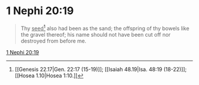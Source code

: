 # 1 Nephi 20:19

> Thy <u>seed</u>[^a] also had been as the sand; the offspring of thy bowels like the gravel thereof; his name should not have been cut off nor destroyed from before me.

[1 Nephi 20:19](https://www.churchofjesuschrist.org/study/scriptures/bofm/1-ne/20?lang=eng&id=p19#p19)


[^a]: [[Genesis 22.17|Gen. 22:17 (15-19)]]; [[Isaiah 48.19|Isa. 48:19 (18-22)]]; [[Hosea 1.10|Hosea 1:10.]]
